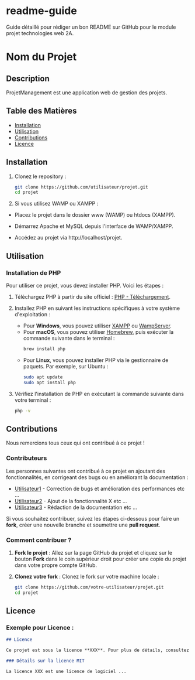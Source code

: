 

# readme-guide
Guide détaillé pour rédiger un bon README sur GitHub pour le module projet technologies web 2A.
# Nom du Projet 
## Description
ProjetManagement est une application web de gestion des projets.
## Table des Matières
- [Installation](#installation)
- [Utilisation](#utilisation)
- [Contributions](#contributions)
- [Licence](#licence)

## Installation

1. Clonez le repository :
   ```bash
   git clone https://github.com/utilisateur/projet.git
   cd projet

2. Si vous utilisez WAMP ou XAMPP :

* Placez le projet dans le dossier www (WAMP) ou htdocs (XAMPP).

* Démarrez Apache et MySQL depuis l'interface de WAMP/XAMPP.

* Accédez au projet via http://localhost/projet.



## Utilisation

### Installation de PHP

Pour utiliser ce projet, vous devez installer PHP. Voici les étapes :

1. Téléchargez PHP à partir du site officiel : [PHP - Téléchargement](https://www.php.net/downloads.php).
   
2. Installez PHP en suivant les instructions spécifiques à votre système d'exploitation :

   - Pour **Windows**, vous pouvez utiliser [XAMPP](https://www.apachefriends.org/fr/index.html) ou [WampServer](http://www.wampserver.com/).
   - Pour **macOS**, vous pouvez utiliser [Homebrew](https://brew.sh/), puis exécuter la commande suivante dans le terminal : 
     ```bash
     brew install php
     ```
   - Pour **Linux**, vous pouvez installer PHP via le gestionnaire de paquets. Par exemple, sur Ubuntu :
     ```bash
     sudo apt update
     sudo apt install php
     ```

3. Vérifiez l'installation de PHP en exécutant la commande suivante dans votre terminal :
   ```bash
   php -v


## Contributions

Nous remercions tous ceux qui ont contribué à ce projet !

### Contributeurs

Les personnes suivantes ont contribué à ce projet en ajoutant des fonctionnalités, en corrigeant des bugs ou en améliorant la documentation :

- [Utilisateur1](https://github.com/utilisateur1) - Correction de bugs et amélioration des performances etc ...
- [Utilisateur2](https://github.com/utilisateur2) - Ajout de la fonctionnalité X etc ...
- [Utilisateur3](https://github.com/utilisateur3) - Rédaction de la documentation etc ...

Si vous souhaitez contribuer, suivez les étapes ci-dessous pour faire un **fork**, créer une nouvelle branche et soumettre une **pull request**.

### Comment contribuer ?

1. **Fork le projet** : Allez sur la page GitHub du projet et cliquez sur le bouton **Fork** dans le coin supérieur droit pour créer une copie du projet dans votre propre compte GitHub.
   
2. **Clonez votre fork** : Clonez le fork sur votre machine locale :
   ```bash
   git clone https://github.com/votre-utilisateur/projet.git
   cd projet

## Licence


### Exemple pour **Licence** :
```markdown
## Licence

Ce projet est sous la licence **XXX**. Pour plus de détails, consultez le fichier [LICENSE](./LICENSE).

### Détails sur la licence MIT

La licence XXX est une licence de logiciel ...





